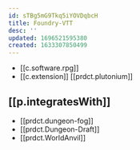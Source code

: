 ```yaml
---
id: sTBg5mG9Tkq5iYOVDqbcH
title: Foundry-VTT
desc: ''
updated: 1696521595380
created: 1633307850499
---
```


- [[c.software.rpg]]
- [[c.extension]] [[prdct.plutonium]]

## [[p.integratesWith]]

- [[prdct.dungeon-fog]]
- [[prdct.Dungeon-Draft]]
- [[prdct.WorldAnvil]] 


